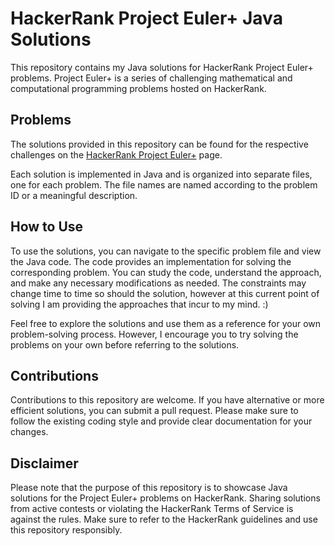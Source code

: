 # HackerRank Project Euler+ Java Solutions

This repository contains my Java solutions for HackerRank Project Euler+ problems. Project Euler+ is a series of challenging mathematical and computational programming problems hosted on HackerRank.

## Problems

The solutions provided in this repository can be found for the respective challenges on the [HackerRank Project Euler+](https://www.hackerrank.com/contests/projecteuler/challenges) page.

Each solution is implemented in Java and is organized into separate files, one for each problem. The file names are named according to the problem ID or a meaningful description.

## How to Use

To use the solutions, you can navigate to the specific problem file and view the Java code. The code provides an implementation for solving the corresponding problem. You can study the code, understand the approach, and make any necessary modifications as needed. The constraints may change time to time so should the solution, however at this current point of solving I am providing the approaches that incur to my mind. :)  

Feel free to explore the solutions and use them as a reference for your own problem-solving process. However, I encourage you to try solving the problems on your own before referring to the solutions.

## Contributions

Contributions to this repository are welcome. If you have alternative or more efficient solutions, you can submit a pull request. Please make sure to follow the existing coding style and provide clear documentation for your changes.

## Disclaimer

Please note that the purpose of this repository is to showcase Java solutions for the Project Euler+ problems on HackerRank. Sharing solutions from active contests or violating the HackerRank Terms of Service is against the rules. Make sure to refer to the HackerRank guidelines and use this repository responsibly.

